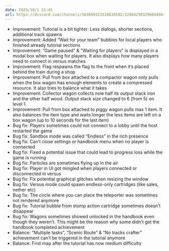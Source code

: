 ```yaml
---
date: 2025/10/1 21:45
url: https://discord.com/channels/563650322518638592/1286425832968949840/1422927464723648665
---
```

- Improvement: Tutorial is a bit tighter: Less dialogs, shorter sections, additional track spawns
- Improvement: Added “Wait for your team” bubbles for local players who finished already tutorial sections
- Improvement: “Game paused” & "Waiting for players" is displayed in a modal box when waiting for players. It also displays how many players need to connect in versus matches
- Improvement: Flag respawns the flag to the front when it’s placed behind the train during a shop
- Improvement: Pull from box attached to a compactor wagon only pulls when the box wagon has enough elements to create a compressed resource. It also tries to balance what it takes
- Improvement: Collector wagon collects now half its output stack iron and the other half wood. Output stack size changed to 6 (from 5) on level 1
- Improvement: Pull from box attached to piggy wagon pulls max 1 item. It also balances the item type and waits longer the less items are left on a box wagon (up to 10 seconds for the last item)
- Bug fix: Players sometimes could not connect to a lobby until the host restarted the game
- Bug fix: Sandbox mode was called “Endless” in the rich presence
- Bug fix: Can’t close settings or handbook menu when no player is connected
- Bug fix: Fixed a potential issue that could lead to progress loss while the game is running
- Bug fix: Particles are sometimes flying up in the air
- Bug fix: Player in UI got mingled when players connected or disconnected in versus
- Bug fix: Fix potential graphical glitches when resizing the window
- Bug fix: Versus mode could spawn endless-only cartridges (like sales, nether etc)
- Bug fix: The circle where you can place the teleporter was sometimes not rendered anymore
- Bug fix: Tutorial bubble from stomp action cartridge sometimes doesn’t disappear
- Bug fix: Wagons sometimes showed unlocked in the handbook even though they weren’t. This might be the reason why some didn’t get the handbook completed achievement
- Balance: “Multiple tasks”, “Scenic Route” & “No tracks crafter” achievement can’t be triggered in the tutorial anymore
- Balance: First map after the tutorial has now medium difficulty